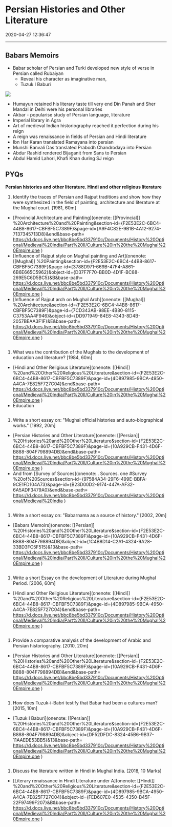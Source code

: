 # Persian Histories and Other Literature

2020-04-27 12:36:47

---

## Babars Memoirs

- Babar scholar of Persian and Turki developed new style of verse in Persian called Rubaiyan
    - Reveal his character as imaginative man,
    - Tuzuk I Baburi


![](Persian-Histories-and-Other-Li-image1-23532263.png)


- Humayun retained his literary taste till very end Din Panah and Sher Mandal in Delhi were his personal libraries
- Akbar - popularise study of Persian language, literature
- Imperial library in Agra
- Art of medieval Indian historiography reached it perfection during his reign
- A reign was renaissance in fields of Persian and Hindi literature
- Ibn Har Karan translated Ramayana into persian
- Munshi Banvali Das translated Prabodh Chandrodaya into Persian
- Abdur Rashid rendered Bijaganit from Sans to Persian
- Abdul Hamid Lahori, Khafi Khan during SJ reign

## PYQs

**Persian histories and other literature. Hindi and other religious literature**

1. Identify the traces of Persian and Rajput traditions and show how they were synthesized in the field of painting, architecture and literature at the Mughal court. [1981, 60m]
- [Provincial Architecture and Painting](onenote: [[Provincial]] %20Architecture%20and%20Painting&section-id={F2E53E2C-6BC4-44B8-8617-CBFBF5C7389F}&page-id={A9F4C82E-9B1B-4A12-9274-7137345713D8}&end&base-path= <https://d.docs.live.net/bbc8be5bd337910c/Documents/History%20Optional/Medieval%20India/Part%20II/Culture%20in%20the%20Mughal%20Empire.one> )
- [Influence of Rajput style on Mughal painting and Art](onenote: [[Mughal]] %20Painting&section-id={F2E53E2C-6BC4-44B8-8617-CBFBF5C7389F}&page-id={3788D971-669B-47F4-A861-6B6E665C5962}&object-id={D37F7F70-BB0D-4D1F-BC88-269E5C6D5BC5}&B&base-path= <https://d.docs.live.net/bbc8be5bd337910c/Documents/History%20Optional/Medieval%20India/Part%20II/Culture%20in%20the%20Mughal%20Empire.one> )
- [Influence of Rajput arch on Mughal Arch](onenote: [[Mughal]] %20Architecture&section-id={F2E53E2C-6BC4-44B8-8617-CBFBF5C7389F}&page-id={7CD343AB-98EE-4B80-8115-C3753AA4F946}&object-id={DD971949-84E8-4343-8D4B-2057BEAA3F1F}&E&base-path= <https://d.docs.live.net/bbc8be5bd337910c/Documents/History%20Optional/Medieval%20India/Part%20II/Culture%20in%20the%20Mughal%20Empire.one> )

```ad-Answer

```

1. What was the contribution of the Mughals to the development of education and literature? [1984, 60m]
- [Hindi and Other Religious Literature](onenote: [[Hindi]] %20and%20Other%20Religious%20Literature&section-id={F2E53E2C-6BC4-44B8-8617-CBFBF5C7389F}&page-id={4D897985-9BCA-4950-A4CA-7E825F727C04}&end&base-path= <https://d.docs.live.net/bbc8be5bd337910c/Documents/History%20Optional/Medieval%20India/Part%20II/Culture%20in%20the%20Mughal%20Empire.one> )
- Education

```ad-Answer

```

1. Write a short essay on: "Mughal official histories and auto-biographical works." [1992,
20m]
- [Persian Histories and Other Literature](onenote: [[Persian]] %20Histories%20and%20Other%20Literature&section-id={F2E53E2C-6BC4-44B8-8617-CBFBF5C7389F}&page-id={10A929CB-F431-4D6F-B888-804F798894DB}&end&base-path= <https://d.docs.live.net/bbc8be5bd337910c/Documents/History%20Optional/Medieval%20India/Part%20II/Culture%20in%20the%20Mughal%20Empire.one> )
- And from [Survey of Sources](onenote:.. Sources. one #Survey %20of%20Sources&section-id={97584A34-29F6-499E-BBFA-9CE1FD104A73}&page-id={B23D00D2-9174-447A-AF32-6A5ADF3479A0}&end&base-path= <https://d.docs.live.net/bbc8be5bd337910c/Documents/History%20Optional/Medieval%20India> )

```ad-Answer

```

1. Write a short essay on: "Babarnama as a source of history." [2002, 20m]
- [Babars Memoirs](onenote: [[Persian]] %20Histories%20and%20Other%20Literature&section-id={F2E53E2C-6BC4-44B8-8617-CBFBF5C7389F}&page-id={10A929CB-F431-4D6F-B888-804F798894DB}&object-id={1C4B8D14-C2A1-4324-9A28-33BD3FC5F515}&13&base-path= <https://d.docs.live.net/bbc8be5bd337910c/Documents/History%20Optional/Medieval%20India/Part%20II/Culture%20in%20the%20Mughal%20Empire.one> )

```ad-Answer

```

1. Write a short Essay on the development of Literature during Mughal Period. [2006, 60m]
- [Hindi and Other Religious Literature](onenote: [[Hindi]] %20and%20Other%20Religious%20Literature&section-id={F2E53E2C-6BC4-44B8-8617-CBFBF5C7389F}&page-id={4D897985-9BCA-4950-A4CA-7E825F727C04}&end&base-path= <https://d.docs.live.net/bbc8be5bd337910c/Documents/History%20Optional/Medieval%20India/Part%20II/Culture%20in%20the%20Mughal%20Empire.one> )

```ad-Answer

```

1. Provide a comparative analysis of the development of Arabic and Persian historiography.
[2010, 20m]
- [Persian Histories and Other Literature](onenote: [[Persian]] %20Histories%20and%20Other%20Literature&section-id={F2E53E2C-6BC4-44B8-8617-CBFBF5C7389F}&page-id={10A929CB-F431-4D6F-B888-804F798894DB}&end&base-path= <https://d.docs.live.net/bbc8be5bd337910c/Documents/History%20Optional/Medieval%20India/Part%20II/Culture%20in%20the%20Mughal%20Empire.one> )

```ad-Answer

```

1. How does Tuzuk-i-Babri testify that Babar had been a cultures man? [2015, 10m]
- [Tuzuk I Baburi](onenote: [[Persian]] %20Histories%20and%20Other%20Literature&section-id={F2E53E2C-6BC4-44B8-8617-CBFBF5C7389F}&page-id={10A929CB-F431-4D6F-B888-804F798894DB}&object-id={DF52DFDC-8324-45B6-9B37-11AAEDE53BB5}&13&base-path= <https://d.docs.live.net/bbc8be5bd337910c/Documents/History%20Optional/Medieval%20India/Part%20II/Culture%20in%20the%20Mughal%20Empire.one> )

```ad-Answer

```

1. Discuss the literature written in Hindi in Mughal India. [2018, 10 Marks]
- [Literary renaissance in Hindi Literature under A](onenote: [[Hindi]] %20and%20Other%20Religious%20Literature&section-id={F2E53E2C-6BC4-44B8-8617-CBFBF5C7389F}&page-id={4D897985-9BCA-4950-A4CA-7E825F727C04}&object-id={FED607E0-4535-4350-B45F-22F97499F207}&B&base-path= <https://d.docs.live.net/bbc8be5bd337910c/Documents/History%20Optional/Medieval%20India/Part%20II/Culture%20in%20the%20Mughal%20Empire.one> )

```ad-Answer

```
